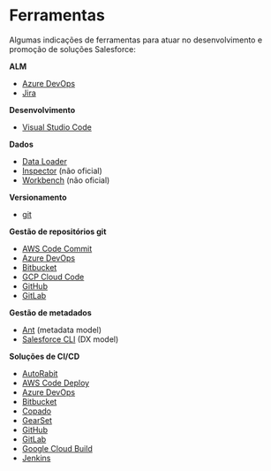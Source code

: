 # Ferramentas



Algumas indicações de ferramentas para atuar no desenvolvimento e promoção de soluções Salesforce:

**ALM**

* [Azure DevOps](https://azure.microsoft.com/en-us/services/devops/)
* [Jira](https://www.atlassian.com/software/jira)

**Desenvolvimento**

* [Visual Studio Code](https://code.visualstudio.com)

**Dados**

* [Data Loader](https://developer.salesforce.com/docs/atlas.en-us.232.0.dataLoader.meta/dataLoader/data\_loader.htm)
* [Inspector](https://chrome.google.com/webstore/detail/salesforce-inspector/aodjmnfhjibkcdimpodiifdjnnncaafh?hl=en) (não oficial)
* [Workbench](https://workbench.developerforce.com/login.php) (não oficial)

**Versionamento**

* [git](https://git-scm.com)

**Gestão de repositórios git**

* [AWS Code Commit](https://aws.amazon.com/codecommit/)
* [Azure DevOps](https://azure.microsoft.com/en-us/services/devops/)
* [Bitbucket](https://bitbucket.com)
* [GCP Cloud Code](https://cloud.google.com/code)
* [GitHub](https://github.com)
* [GitLab](https://about.gitlab.com)

**Gestão de metadados**

* [Ant](https://developer.salesforce.com/docs/atlas.en-us.daas.meta/daas/meta\_development.htm) (metadata model)
* [Salesforce CLI](https://developer.salesforce.com/tools/sfdxcli) (DX model)

**Soluções de CI/CD**

* [AutoRabit](https://www.autorabit.com)
* [AWS Code Deploy](https://aws.amazon.com/codedeploy)
* [Azure DevOps](https://azure.microsoft.com/en-us/services/devops/)
* [Bitbucket](https://bitbucket.com)
* [Copado](https://www.copado.com)
* [GearSet](https://gearset.com)
* [GitHub](https://github.com)
* [GitLab](https://about.gitlab.com)
* [Google Cloud Build](https://cloud.google.com/build)
* [Jenkins](https://www.jenkins.io)
